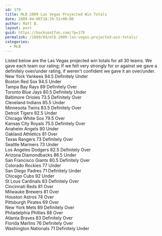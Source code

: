 ```yaml
---
id: 179
title: MLB 2009 Las Vegas Projected Win Totals
date: 2009-04-06T18:29:51+00:00
author: Matt B.
layout: post
guid: https://backseatfan.com/?p=179
permalink: /2009/04/mlb-2009-las-vegas-projected-win-totals/
categories:
  - MLB
---
```


<div class="entry">
  <p>
    Listed below are the Las Vegas projected win totals for all 30 teams. We gave each team our rating; If we felt very strongly for or against we gave a definitely over/under rating, if weren't confident we gave it an over/under.<br /> New York Yankees 94.5 Definitely Under<br /> Boston Red Sox 94.5 Under<br /> Tampa Bay Rays 89 Definitely Over<br /> Toronto Blue Jays 80.5 Definitely Under<br /> Baltimore Orioles 73.5 Definitely Over<br /> Cleveland Indians 85.5 Under<br /> Minnesota Twins 83.5 Definitely Over<br /> Detroit Tigers 82.5 Under<br /> Chicago White Sox 79.5 Over<br /> Kansas City Royals 75.5 Definitely Over<br /> Anaheim Angels 90 Under<br /> Oakland Athletics 81 Over<br /> Texas Rangers 73 Definitely Over<br /> Seattle Mariners 73 Under<br /> Los Angeles Dodgers 82.5 Definitely Over<br /> Arizona Diamondbacks 86.5 Under<br /> San Francisco Giants 80.5 Definitely Over<br /> Colorado Rockies 77 Under<br /> San Diego Padres 71 Definitely Under<br /> Chicago Cubs 92 Under<br /> St Lous Cardinals 83 Definitely Over<br /> Cincinnati Reds 81 Over<br /> Milwauke Brewers 81 Over<br /> Houston Astros 74 Over<br /> Pittsburgh Pirates 69 Over<br /> New York Mets 89 Definitely Over<br /> Philadelphia Phillies 88 Over<br /> Atlanta Braves 83 Definitely Over<br /> Florida Marlins 76 Definitely Over<br /> Washington Nationals 71 Definitely Under
  </p>
</div>
